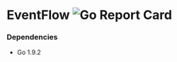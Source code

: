 # EventFlow ![Go Report Card](https://goreportcard.com/badge/github.com/tung-lin/EventFlow)

### Dependencies

- Go 1.9.2
